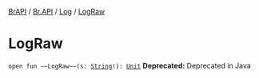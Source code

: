 [BrAPI](../../index.md) / [Br.API](../index.md) / [Log](index.md) / [LogRaw](./-log-raw.md)

# LogRaw

`open fun ~~LogRaw~~(s: `[`String`](https://kotlinlang.org/api/latest/jvm/stdlib/kotlin/-string/index.html)`!): `[`Unit`](https://kotlinlang.org/api/latest/jvm/stdlib/kotlin/-unit/index.html)
**Deprecated:** Deprecated in Java

